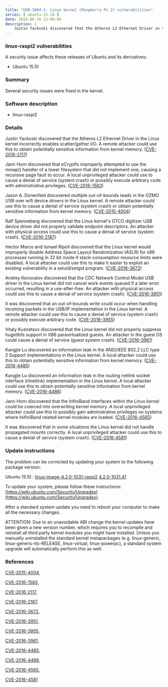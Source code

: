```yaml
---
title: "USN-3004-1: Linux kernel (Raspberry Pi 2) vulnerabilities"
series: [ ubuntu-15.10 ]
date: 2016-06-10 12:00:00
description: |
    Justin Yackoski discovered that the Atheros L2 Ethernet Driver in the Linux kernel incorrectly enables scatter/gather I/O. A remote attacker could use this to obtain potentially sensitive information from kernel memory. ([CVE-2016-2117](http://people.ubuntu.com/~ubuntu-security/cve/CVE-2016-2117))
--- 
```

 
### linux-raspi2 vulnerabilities

A security issue affects these releases of Ubuntu and its derivatives:

* Ubuntu 15.10

### Summary

Several security issues were fixed in the kernel. 

### Software description

* linux-raspi2 

### Details

Justin Yackoski discovered that the Atheros L2 Ethernet Driver in the Linux kernel incorrectly enables scatter/gather I/O. A remote attacker could use this to obtain potentially sensitive information from kernel memory. ([CVE-2016-2117](http://people.ubuntu.com/~ubuntu-security/cve/CVE-2016-2117))

Jann Horn discovered that eCryptfs improperly attempted to use the mmap() handler of a lower filesystem that did not implement one, causing a recursive page fault to occur. A local unprivileged attacker could use to cause a denial of service (system crash) or possibly execute arbitrary code with administrative privileges. ([CVE-2016-1583](http://people.ubuntu.com/~ubuntu-security/cve/CVE-2016-1583))

Jason A. Donenfeld discovered multiple out-of-bounds reads in the OZMO USB over wifi device drivers in the Linux kernel. A remote attacker could use this to cause a denial of service (system crash) or obtain potentially sensitive information from kernel memory. ([CVE-2015-4004](http://people.ubuntu.com/~ubuntu-security/cve/CVE-2015-4004))

Ralf Spenneberg discovered that the Linux kernel&#39;s GTCO digitizer USB device driver did not properly validate endpoint descriptors. An attacker with physical access could use this to cause a denial of service (system crash). ([CVE-2016-2187](http://people.ubuntu.com/~ubuntu-security/cve/CVE-2016-2187))

Hector Marco and Ismael Ripoll discovered that the Linux kernel would improperly disable Address Space Layout Randomization (ASLR) for x86 processes running in 32 bit mode if stack-consumption resource limits were disabled. A local attacker could use this to make it easier to exploit an existing vulnerability in a setuid/setgid program. ([CVE-2016-3672](http://people.ubuntu.com/~ubuntu-security/cve/CVE-2016-3672))

Andrey Konovalov discovered that the CDC Network Control Model USB driver in the Linux kernel did not cancel work events queued if a later error occurred, resulting in a use-after-free. An attacker with physical access could use this to cause a denial of service (system crash). ([CVE-2016-3951](http://people.ubuntu.com/~ubuntu-security/cve/CVE-2016-3951))

It was discovered that an out-of-bounds write could occur when handling incoming packets in the USB/IP implementation in the Linux kernel. A remote attacker could use this to cause a denial of service (system crash) or possibly execute arbitrary code. ([CVE-2016-3955](http://people.ubuntu.com/~ubuntu-security/cve/CVE-2016-3955))

Vitaly Kuznetsov discovered that the Linux kernel did not properly suppress hugetlbfs support in X86 paravirtualized guests. An attacker in the guest OS could cause a denial of service (guest system crash). ([CVE-2016-3961](http://people.ubuntu.com/~ubuntu-security/cve/CVE-2016-3961))

Kangjie Lu discovered an information leak in the ANSI/IEEE 802.2 LLC type 2 Support implementations in the Linux kernel. A local attacker could use this to obtain potentially sensitive information from kernel memory. ([CVE-2016-4485](http://people.ubuntu.com/~ubuntu-security/cve/CVE-2016-4485))

Kangjie Lu discovered an information leak in the routing netlink socket interface (rtnetlink) implementation in the Linux kernel. A local attacker could use this to obtain potentially sensitive information from kernel memory. ([CVE-2016-4486](http://people.ubuntu.com/~ubuntu-security/cve/CVE-2016-4486))

Jann Horn discovered that the InfiniBand interfaces within the Linux kernel could be coerced into overwriting kernel memory. A local unprivileged attacker could use this to possibly gain administrative privileges on systems where InifiniBand related kernel modules are loaded. ([CVE-2016-4565](http://people.ubuntu.com/~ubuntu-security/cve/CVE-2016-4565))

It was discovered that in some situations the Linux kernel did not handle propagated mounts correctly. A local unprivileged attacker could use this to cause a denial of service (system crash). ([CVE-2016-4581](http://people.ubuntu.com/~ubuntu-security/cve/CVE-2016-4581)) 

### Update instructions

The problem can be corrected by updating your system to the following package version:

Ubuntu 15.10
 : [linux-image-4.2.0-1031-raspi2](https://launchpad.net/ubuntu/+source/linux-raspi2) <span> [4.2.0-1031.41](https://launchpad.net/ubuntu/+source/linux-raspi2/4.2.0-1031.41) </span> 

To update your system, please follow these instructions: [https://wiki.ubuntu.com/Security/Upgrades](https://wiki.ubuntu.com/Security/Upgrades).

After a standard system update you need to reboot your computer to make all the necessary changes.

ATTENTION: Due to an unavoidable ABI change the kernel updates have been given a new version number, which requires you to recompile and reinstall all third party kernel modules you might have installed. Unless you manually uninstalled the standard kernel metapackages (e.g. linux-generic, linux-generic-lts-RELEASE, linux-virtual, linux-powerpc), a standard system upgrade will automatically perform this as well. 

### References

 [CVE-2015-4004](http://people.ubuntu.com/~ubuntu-security/cve/CVE-2015-4004), 

 [CVE-2016-1583](http://people.ubuntu.com/~ubuntu-security/cve/CVE-2016-1583), 

 [CVE-2016-2117](http://people.ubuntu.com/~ubuntu-security/cve/CVE-2016-2117), 

 [CVE-2016-2187](http://people.ubuntu.com/~ubuntu-security/cve/CVE-2016-2187), 

 [CVE-2016-3672](http://people.ubuntu.com/~ubuntu-security/cve/CVE-2016-3672), 

 [CVE-2016-3951](http://people.ubuntu.com/~ubuntu-security/cve/CVE-2016-3951), 

 [CVE-2016-3955](http://people.ubuntu.com/~ubuntu-security/cve/CVE-2016-3955), 

 [CVE-2016-3961](http://people.ubuntu.com/~ubuntu-security/cve/CVE-2016-3961), 

 [CVE-2016-4485](http://people.ubuntu.com/~ubuntu-security/cve/CVE-2016-4485), 

 [CVE-2016-4486](http://people.ubuntu.com/~ubuntu-security/cve/CVE-2016-4486), 

 [CVE-2016-4565](http://people.ubuntu.com/~ubuntu-security/cve/CVE-2016-4565), 

 [CVE-2016-4581](http://people.ubuntu.com/~ubuntu-security/cve/CVE-2016-4581)
 
